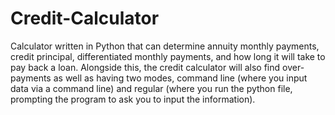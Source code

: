 # Credit-Calculator
Calculator written in Python that can determine annuity monthly payments, credit principal, differentiated monthly payments, and how long it will take to pay back a loan. Alongside this, the credit calculator will also find over-payments as well as having two modes, command line (where you input data via a command line) and regular (where you run the python file, prompting the program to ask you to input the information).

